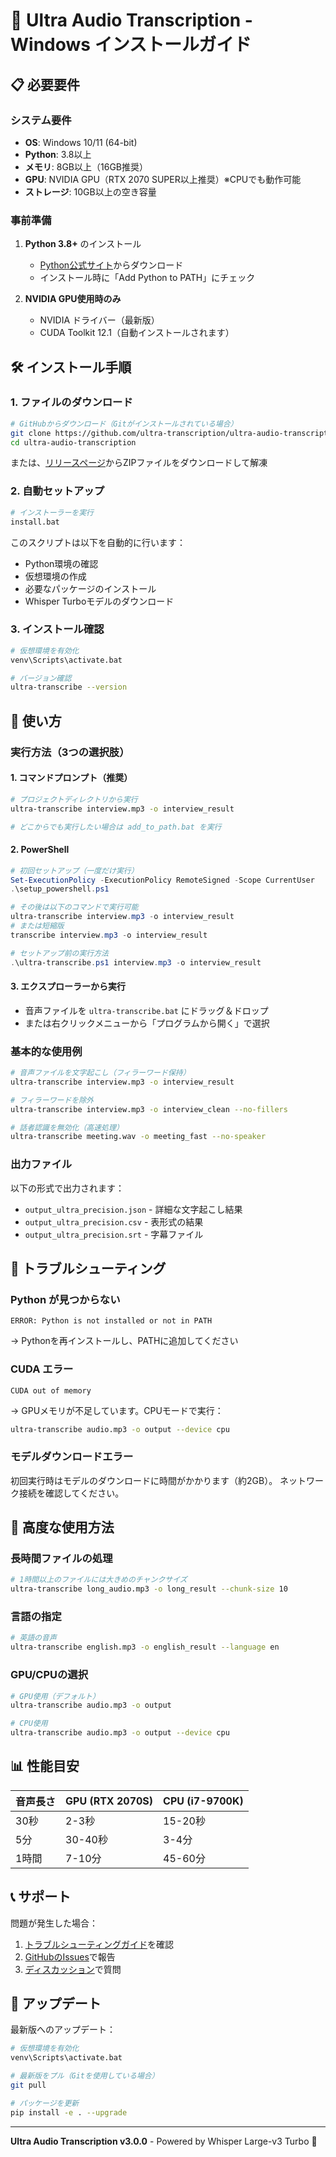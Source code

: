 # 🚀 Ultra Audio Transcription - Windows インストールガイド

## 📋 必要要件

### システム要件
- **OS**: Windows 10/11 (64-bit)
- **Python**: 3.8以上
- **メモリ**: 8GB以上（16GB推奨）
- **GPU**: NVIDIA GPU（RTX 2070 SUPER以上推奨）※CPUでも動作可能
- **ストレージ**: 10GB以上の空き容量

### 事前準備
1. **Python 3.8+** のインストール
   - [Python公式サイト](https://www.python.org/downloads/)からダウンロード
   - インストール時に「Add Python to PATH」にチェック

2. **NVIDIA GPU使用時のみ**
   - NVIDIA ドライバー（最新版）
   - CUDA Toolkit 12.1（自動インストールされます）

## 🛠️ インストール手順

### 1. ファイルのダウンロード
```bash
# GitHubからダウンロード（Gitがインストールされている場合）
git clone https://github.com/ultra-transcription/ultra-audio-transcription.git
cd ultra-audio-transcription
```

または、[リリースページ](https://github.com/ultra-transcription/ultra-audio-transcription/releases)からZIPファイルをダウンロードして解凍

### 2. 自動セットアップ
```bash
# インストーラーを実行
install.bat
```

このスクリプトは以下を自動的に行います：
- Python環境の確認
- 仮想環境の作成
- 必要なパッケージのインストール
- Whisper Turboモデルのダウンロード

### 3. インストール確認
```bash
# 仮想環境を有効化
venv\Scripts\activate.bat

# バージョン確認
ultra-transcribe --version
```

## 🎯 使い方

### 実行方法（3つの選択肢）

#### 1. コマンドプロンプト（推奨）
```bash
# プロジェクトディレクトリから実行
ultra-transcribe interview.mp3 -o interview_result

# どこからでも実行したい場合は add_to_path.bat を実行
```

#### 2. PowerShell
```powershell
# 初回セットアップ（一度だけ実行）
Set-ExecutionPolicy -ExecutionPolicy RemoteSigned -Scope CurrentUser
.\setup_powershell.ps1

# その後は以下のコマンドで実行可能
ultra-transcribe interview.mp3 -o interview_result
# または短縮版
transcribe interview.mp3 -o interview_result

# セットアップ前の実行方法
.\ultra-transcribe.ps1 interview.mp3 -o interview_result
```

#### 3. エクスプローラーから実行
- 音声ファイルを `ultra-transcribe.bat` にドラッグ＆ドロップ
- または右クリックメニューから「プログラムから開く」で選択

### 基本的な使用例
```bash
# 音声ファイルを文字起こし（フィラーワード保持）
ultra-transcribe interview.mp3 -o interview_result

# フィラーワードを除外
ultra-transcribe interview.mp3 -o interview_clean --no-fillers

# 話者認識を無効化（高速処理）
ultra-transcribe meeting.wav -o meeting_fast --no-speaker
```

### 出力ファイル
以下の形式で出力されます：
- `output_ultra_precision.json` - 詳細な文字起こし結果
- `output_ultra_precision.csv` - 表形式の結果
- `output_ultra_precision.srt` - 字幕ファイル

## 🔧 トラブルシューティング

### Python が見つからない
```
ERROR: Python is not installed or not in PATH
```
→ Pythonを再インストールし、PATHに追加してください

### CUDA エラー
```
CUDA out of memory
```
→ GPUメモリが不足しています。CPUモードで実行：
```bash
ultra-transcribe audio.mp3 -o output --device cpu
```

### モデルダウンロードエラー
初回実行時はモデルのダウンロードに時間がかかります（約2GB）。
ネットワーク接続を確認してください。

## 🚀 高度な使用方法

### 長時間ファイルの処理
```bash
# 1時間以上のファイルには大きめのチャンクサイズ
ultra-transcribe long_audio.mp3 -o long_result --chunk-size 10
```

### 言語の指定
```bash
# 英語の音声
ultra-transcribe english.mp3 -o english_result --language en
```

### GPU/CPUの選択
```bash
# GPU使用（デフォルト）
ultra-transcribe audio.mp3 -o output

# CPU使用
ultra-transcribe audio.mp3 -o output --device cpu
```

## 📊 性能目安

| 音声長さ | GPU (RTX 2070S) | CPU (i7-9700K) |
|---------|----------------|----------------|
| 30秒    | 2-3秒          | 15-20秒        |
| 5分     | 30-40秒        | 3-4分          |
| 1時間   | 7-10分         | 45-60分        |

## 📞 サポート

問題が発生した場合：
1. [トラブルシューティングガイド](docs/TROUBLESHOOTING.md)を確認
2. [GitHubのIssues](https://github.com/ultra-transcription/ultra-audio-transcription/issues)で報告
3. [ディスカッション](https://github.com/ultra-transcription/ultra-audio-transcription/discussions)で質問

## 🎉 アップデート

最新版へのアップデート：
```bash
# 仮想環境を有効化
venv\Scripts\activate.bat

# 最新版をプル（Gitを使用している場合）
git pull

# パッケージを更新
pip install -e . --upgrade
```

---

**Ultra Audio Transcription v3.0.0** - Powered by Whisper Large-v3 Turbo 🚀